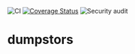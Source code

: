 ![CI](https://github.com/romhml/dumpstors/workflows/Test/badge.svg) [![Coverage Status](https://coveralls.io/repos/github/romhml/dumpstors/badge.svg?branch=main)](https://coveralls.io/github/romhml/dumpstors?branch=main) ![Security audit](https://github.com/romhml/dumpstors/workflows/Security%20audit/badge.svg)
# dumpstors
